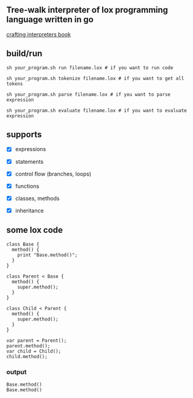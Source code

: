 
## Tree-walk interpreter of lox programming language written in go

[crafting interpreters book](https://www.craftinginterpreters.com/a-tree-walk-interpreter.html)

## build/run

`sh your_program.sh run filename.lox # if you want to run code`

`sh your_program.sh tokenize filename.lox # if you want to get all tokens`

`sh your_program.sh parse filename.lox # if you want to parse expression`

`sh your_program.sh evaluate filename.lox # if you want to evaluate expression`

## supports
- [x] expressions
- [x] statements
- [x] control flow (branches, loops)
- [x] functions
- [x] classes, methods
- [x] inheritance


## some lox code

```
class Base {
  method() {
    print "Base.method()";
  }
}

class Parent < Base {
  method() {
    super.method();
  }
}

class Child < Parent {
  method() {
    super.method();
  }
}

var parent = Parent();
parent.method();
var child = Child();
child.method();
```
### output

```
Base.method()
Base.method()
```
